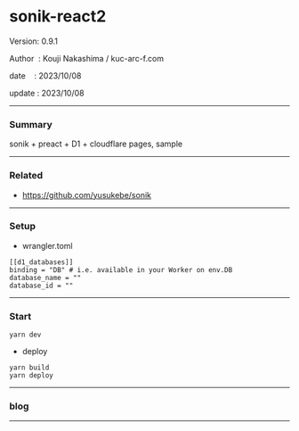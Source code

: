 ﻿# sonik-react2

 Version: 0.9.1

 Author  : Kouji Nakashima / kuc-arc-f.com

 date    : 2023/10/08 

 update  : 2023/10/08
***
### Summary

sonik + preact + D1 + cloudflare pages, sample

***
### Related

* https://github.com/yusukebe/sonik

***
### Setup
* wrangler.toml

```
[[d1_databases]]
binding = "DB" # i.e. available in your Worker on env.DB
database_name = ""
database_id = ""
```

***
### Start

```
yarn dev
```
* deploy

```
yarn build
yarn deploy
```
***
### blog 

***

